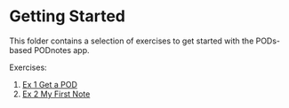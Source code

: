 # Getting Started

This folder contains a selection of exercises to get started with the PODs-based PODnotes app.

Exercises:

1. [Ex 1 Get a POD](Ex1_GetAPod.md)
2. [Ex 2 My First Note](Ex2_MyFirstNote.md)
<!-- 3. Ex 3 Sharing a Note -->
